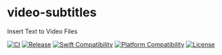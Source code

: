 # video-subtitles
Insert Text to Video Files

[![CI](https://github.com/yukiny0811/video-subtitles/actions/workflows/main.yml/badge.svg?branch=main)](https://github.com/yukiny0811/video-subtitles/actions/workflows/main.yml)
[![Release](https://img.shields.io/github/v/release/yukiny0811/video-subtitles)](https://github.com/yukiny0811/video-subtitles/releases/latest)
[![Swift Compatibility](https://img.shields.io/endpoint?url=https%3A%2F%2Fswiftpackageindex.com%2Fapi%2Fpackages%2Fyukiny0811%2Fvideo-subtitles%2Fbadge%3Ftype%3Dswift-versions)](https://swiftpackageindex.com/yukiny0811/video-subtitles)
[![Platform Compatibility](https://img.shields.io/endpoint?url=https%3A%2F%2Fswiftpackageindex.com%2Fapi%2Fpackages%2Fyukiny0811%2Fvideo-subtitles%2Fbadge%3Ftype%3Dplatforms)](https://swiftpackageindex.com/yukiny0811/video-subtitles)
[![License](https://img.shields.io/github/license/yukiny0811/video-subtitles)](https://github.com/yukiny0811/video-subtitles/blob/main/LICENSE)

